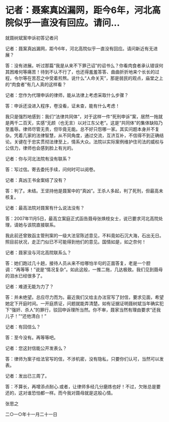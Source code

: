 # 记者：聂案真凶漏网，距今6年，河北高院似乎一直没有回应。请问...

就聂树斌案申诉初答记者问

记者：聂案真凶漏网，距今6年，河北高院似乎一直没有回应。请问新近有无进展？

答：没有进展。听过那篇“我是从来不下罪己诏”的诏书么？你看肉食者承认错误何其困难何等痛苦！待到不认不行了，也还得羞羞答答、曲曲折折地来个长长的过程，令尔等在苦忍之中受着煎熬。说什么“人命关天”，那是弱民的观点，庙堂之上的“肉食者”有几人真的这样看？

记者：您作为代理申诉的律师，能从法律上考虑采取什么步骤？

答：申诉还没进入程序，卷没看，证未查，能有什么考虑！

我只是强烈地感到：我们“法律共同体”，对于这样一件“死刑申诉”案，居然一拖就是两千二百天，实感“无颜（也无言）以对江东父老”。这是“共同体”的集体缺陷乃至羞辱。律师尽管无责，但毕竟无能。总不好只怨哪一家。其实问题本身并不复杂。凭着几家的法律智慧，从不同角度，通过交流，互济互补，不信得不到正确结论。关键在于忠实贯彻法律至上，情系大众。法院以实际案例维护住司法的威权与公信力，律师也会感到脸上有光的。

记者：你与河北法院有没有联系？

答：写过信。寄去委托手续，问何时可以阅卷。

记者：真凶王书金案结了没有？

答：判了。未结。王坚持他是聂案中的“真凶”。王杀人多起，判了死刑，但最高未核复。

记者：最高法院对聂案有什么说法没有？

答：2007年11月5日，最高立案庭正式函告聂母张焕枝女士，说已要求河北高院处理，请她与该院直接联系。

我此前还曾致函主管刑案的一级大法官陈述意见，不料竟如石沉大海，石出无日。照目前状况，走正门似已不可能得到他们的意见。国情如是，如之奈何！

记者：聂家没与河北高院联系么？

答：她们跑过几十趟，接待人员从来不给哪怕半句的正面答复，老是一个腔调：“再等等！”说是“情况复杂”。如此这般，一推二拖，几达极致。我们见到聂母的泪水已经很多了。

记者：难道无能为力了？

答：并未绝望。总应尽力而为。最近我们又给主办法官写了封信，要求见面，希望她定下开庭时间。一开庭质证，问题就能弄清楚。如有证据证明聂树斌当年确实犯下“强奸、杀人”的罪行，驳回申诉理所当然。你不审，聂家当然有理由要求“还我儿子！”“还他清白！”

记者：有回信么？

答：至今没有。再等等吧。

记者：您这封信能公开发表么？

答：律师为案子给法官写的信，不涉机密，没有隐私，只要你们认可，当然可以发表。

记者：发出已三周了。

答：不算长，再增添点耐心.或者，让律师多经几分磨炼也好！不过，欠账总是要还的，这对谁恐怕都一样。而今我对聂母就是这般心情。

张思之

二○一○年十一月二十一日